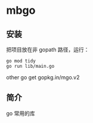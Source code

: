 # mbgo

## 安装

把项目放在非 gopath 路径，运行：

``` shell
go mod tidy
go run lib/main.go
```

other
go get gopkg.in/mgo.v2

## 简介

go 常用的库
